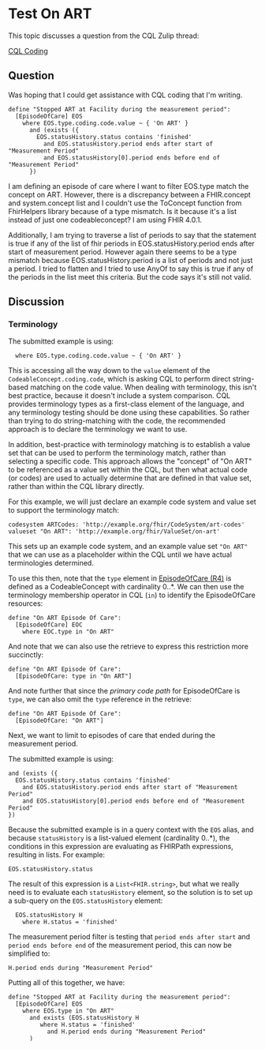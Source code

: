 # Test On ART

This topic discusses a question from the CQL Zulip thread:

[CQL Coding](https://chat.fhir.org/#narrow/stream/179220-cql/topic/CQL.20Coding)

## Question

Was hoping that I could get assistance with CQL coding that I'm writing.

```cql
define "Stopped ART at Facility during the measurement period":
  [EpisodeOfCare] EOS
    where EOS.type.coding.code.value ~ { 'On ART' }
      and (exists ({
        EOS.statusHistory.status contains 'finished'
          and EOS.statusHistory.period ends after start of "Measurement Period"
          and EOS.statusHistory[0].period ends before end of "Measurement Period"
      })
```

I am defining an episode of care where I want to filter EOS.type match the concept on ART. However, there is a discrepancy between a FHIR.concept and system.concept list and I couldn't use the ToConcept function from FhirHelpers library because of a type mismatch. Is it because it's a list instead of just one codeableconcept? I am using FHIR 4.0.1.

Additionally, I am trying to traverse a list of periods to say that the statement is true if any of the list of fhir periods in EOS.statusHistory.period ends after start of measurement period. However again there seems to be a type mismatch because EOS.statusHistory.period is a list of periods and not just a period. I tried to flatten and I tried to use AnyOf to say this is true if any of the periods in the list meet this criteria. But the code says it's still not valid.

## Discussion

### Terminology

The submitted example is using:

```cql
  where EOS.type.coding.code.value ~ { 'On ART' }
```

This is accessing all the way down to the `value` element of the `CodeableConcept.coding.code`, which is asking CQL to perform direct string-based matching on the code value. When dealing with terminology, this isn't best practice, because it doesn't include a system comparison. CQL provides terminology types as a first-class element of the language, and any terminology testing should be done using these capabilities. So rather than trying to do string-matching with the code, the recommended approach is to declare the terminology we want to use.

In addition, best-practice with terminology matching is to establish a value set that can be used to perform the terminology match, rather than selecting a specific code. This approach allows the "concept" of "On ART" to be referenced as a value set within the CQL, but then what actual code (or codes) are used to actually determine that are defined in that value set, rather than within the CQL library directly.

For this example, we will just declare an example code system and value set to support the terminology match:

```cql
codesystem ARTCodes: 'http://example.org/fhir/CodeSystem/art-codes'
valueset "On ART": 'http://example.org/fhir/ValueSet/on-art'
```

This sets up an example code system, and an example value set `"On ART"` that we can use as a placeholder within the CQL until we have actual terminologies determined.

To use this then, note that the `type` element in [EpisodeOfCare (R4)](http://hl7.org/fhir/R4/episodeofcare.html) is defined as a CodeableConcept with cardinality 0..*. We can then use the terminology membership operator in CQL (`in`) to identify the EpisodeOfCare resources:

```cql
define "On ART Episode Of Care":
  [EpisodeOfCare] EOC
    where EOC.type in "On ART"
```

And note that we can also use the retrieve to express this restriction more succinctly:

```cql
define "On ART Episode Of Care":
  [EpisodeOfCare: type in "On ART"]
```

And note further that since the _primary code path_ for EpisodeOfCare is `type`, we can also omit the `type` reference in the retrieve:

```cql
define "On ART Episode Of Care":
  [EpisodeOfCare: "On ART"]
```

Next, we want to limit to episodes of care that ended during the measurement period.

The submitted example is using:

```
and (exists ({
  EOS.statusHistory.status contains 'finished'
    and EOS.statusHistory.period ends after start of "Measurement Period"
    and EOS.statusHistory[0].period ends before end of "Measurement Period"
})
```

Because the submitted example is in a query context with the `EOS` alias, and because `statusHistory` is a list-valued element (cardinality 0..*), the conditions in this expression are evaluating as FHIRPath expressions, resulting in lists. For example:

```cql
EOS.statusHistory.status
```

The result of this expression is a `List<FHIR.string>`, but what we really need is to evaluate each `statusHistory` element, so the solution is to set up a sub-query on the `EOS.statusHistory` element:

```cql
  EOS.statusHistory H
    where H.status = 'finished'
```

The measurement period filter is testing that `period ends after start` and `period ends before end` of the measurement period, this can now be simplified to:

```cql
H.period ends during "Measurement Period"
```

Putting all of this together, we have:

```cql
define "Stopped ART at Facility during the measurement period":
  [EpisodeOfCare] EOS
    where EOS.type in "On ART"
      and exists (EOS.statusHistory H
         where H.status = 'finished'
           and H.period ends during "Measurement Period"
      )
```


